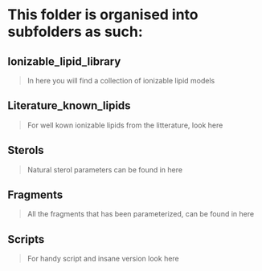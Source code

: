 # This folder is organised into subfolders as such:

## Ionizable_lipid_library
> In here you will find a collection of ionizable lipid models

## Literature_known_lipids
> For well kown ionizable lipids from the litterature, look here

## Sterols
> Natural sterol parameters can be found in here

## Fragments
> All the fragments that has been parameterized, can be found in here 

## Scripts
> For handy script and insane version look here
